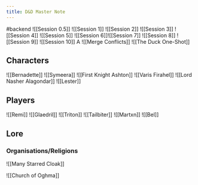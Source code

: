 ```yaml
---
title: D&D Master Note
---
```


#backend
![[Session 0.5]]
![[Session 1]]
![[Session 2]]
![[Session 3]]
![[Session 4]]
![[Session 5]]
![[Session 6]]![[Session 7]]
![[Session 8]]
![[Session 9]]
![[Session 10]]
A
![[Merge Conflicts]]
![[The Duck One-Shot]]
## Characters
![[Bernadette]]
![[Symeera]]
![[First Knight Ashton]]
![[Varis Firahel]]
![[Lord Nasher Alagondar]]
![[Lester]]

## Players
![[Remi]]
![[Glaedril]]
![[Triton]]
![[Tailbiter]]
![[Martxn]]
![[Bel]]
## Lore
### Organisations/Religions
![[Many Starred Cloak]]

![[Church of Oghma]]